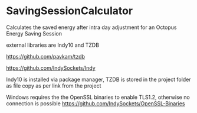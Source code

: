 # SavingSessionCalculator
Calculates the saved energy after intra day adjustment for an Octopus Energy Saving Session

external libraries are Indy10 and TZDB

https://github.com/pavkam/tzdb

https://github.com/IndySockets/Indy

Indy10 is installed via package manager, TZDB is stored in the project folder as file copy as per link from the project

Windows requires the the OpenSSL binaries to enable TLS1.2, otherwise no connection is possible
https://github.com/IndySockets/OpenSSL-Binaries
